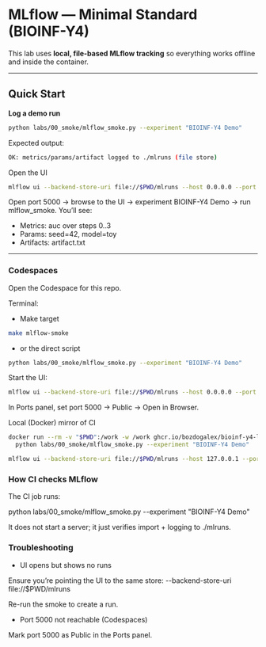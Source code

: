 # MLflow — Minimal Standard (BIOINF-Y4)

This lab uses **local, file-based MLflow tracking** so everything works offline and inside the container.

---

## Quick Start

**Log a demo run**
```bash
python labs/00_smoke/mlflow_smoke.py --experiment "BIOINF-Y4 Demo"
```

Expected output:
```bash
OK: metrics/params/artifact logged to ./mlruns (file store)
```

Open the UI
```bash
mlflow ui --backend-store-uri file://$PWD/mlruns --host 0.0.0.0 --port 5000
```

Open port 5000 → browse to the UI → experiment BIOINF-Y4 Demo → run mlflow_smoke.
You’ll see:
- Metrics: auc over steps 0..3
- Params: seed=42, model=toy
- Artifacts: artifact.txt

--- 

### Codespaces

Open the Codespace for this repo.

Terminal:

- Make target
```bash
make mlflow-smoke
```
- or the direct script
```bash
python labs/00_smoke/mlflow_smoke.py --experiment "BIOINF-Y4 Demo"
```
Start the UI:
```bash
mlflow ui --backend-store-uri file://$PWD/mlruns --host 0.0.0.0 --port 5000
```

In Ports panel, set port 5000 → Public → Open in Browser.

Local (Docker) mirror of CI
```bash
docker run --rm -v "$PWD":/work -w /work ghcr.io/bozdogalex/bioinf-y4-lab:base \
  python labs/00_smoke/mlflow_smoke.py --experiment "BIOINF-Y4 Demo"

mlflow ui --backend-store-uri file://$PWD/mlruns --host 127.0.0.1 --port 5000
```
### How CI checks MLflow

The CI job runs:

python labs/00_smoke/mlflow_smoke.py --experiment "BIOINF-Y4 Demo"

It does not start a server; it just verifies import + logging to ./mlruns.

### Troubleshooting

- UI opens but shows no runs

Ensure you’re pointing the UI to the same store:
--backend-store-uri file://$PWD/mlruns

Re-run the smoke to create a run.

- Port 5000 not reachable (Codespaces)

Mark port 5000 as Public in the Ports panel.